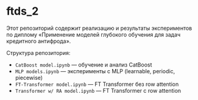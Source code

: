 # ftds_2
Этот репозиторий содержит реализацию и результаты экспериментов по диплому «Применение моделей глубокого обучения для задач кредитного антифрода».  

Структура репозитория:
- `CatBoost model.ipynb` — обучение и анализ CatBoost  
- `MLP models.ipynb` — эксперименты с MLP (learnable, periodic, piecewise)  
- `FT-Transformer model.ipynb` — FT Transformer без row attention  
- `Transformer w/ RA model.ipynb` — FT Transformer с row attention  


